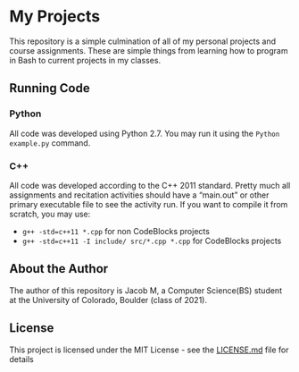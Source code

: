 # My Projects

This repository is a simple culmination of all of my personal projects and course assignments. These are simple things from learning how to program in Bash to current projects in my classes.

## Running Code

### Python

All code was developed using Python 2.7. You may run it using the `Python example.py` command.

### C++

All code was developed according to the C++ 2011 standard. Pretty much all assignments and recitation activities should have a “main.out” or other primary executable file to see the activity run. If you want to compile it from scratch, you may use:
* `g++ -std=c++11 *.cpp` for non CodeBlocks projects
* `g++ -std=c++11 -I include/ src/*.cpp *.cpp` for CodeBlocks projects

## About the Author

The author of this repository is Jacob M, a Computer Science(BS) student at the University of Colorado, Boulder (class of 2021).

## License

This project is licensed under the MIT License - see the [LICENSE.md](LICENSE.md) file for details
